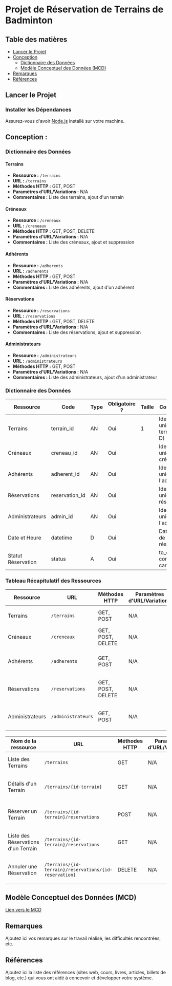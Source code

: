 # Projet de Réservation de Terrains de Badminton

## Table des matières

- [Lancer le Projet](#lancer-le-projet)
- [Conception](#conception)
  - [Dictionnaire des Données](#dictionnaire-des-données)
  - [Modèle Conceptuel des Données (MCD)](#modèle-conceptuel-des-données-mcd)
- [Remarques](#remarques)
- [Références](#références)

## Lancer le Projet

### Installer les Dépendances

Assurez-vous d'avoir [Node.js](https://nodejs.org/) installé sur votre machine.

## Conception :

### Dictionnaire des Données

#### Terrains

- **Ressource :** `/terrains`
- **URL :** `/terrains`
- **Méthodes HTTP :** GET, POST
- **Paramètres d'URL/Variations :** N/A
- **Commentaires :** Liste des terrains, ajout d'un terrain

#### Créneaux

- **Ressource :** `/creneaux`
- **URL :** `/creneaux`
- **Méthodes HTTP :** GET, POST, DELETE
- **Paramètres d'URL/Variations :** N/A
- **Commentaires :** Liste des créneaux, ajout et suppression

#### Adhérents

- **Ressource :** `/adherents`
- **URL :** `/adherents`
- **Méthodes HTTP :** GET, POST
- **Paramètres d'URL/Variations :** N/A
- **Commentaires :** Liste des adhérents, ajout d'un adhérent

#### Réservations

- **Ressource :** `/reservations`
- **URL :** `/reservations`
- **Méthodes HTTP :** GET, POST, DELETE
- **Paramètres d'URL/Variations :** N/A
- **Commentaires :** Liste des réservations, ajout et suppression

#### Administrateurs

- **Ressource :** `/administrateurs`
- **URL :** `/administrateurs`
- **Méthodes HTTP :** GET, POST
- **Paramètres d'URL/Variations :** N/A
- **Commentaires :** Liste des administrateurs, ajout d'un administrateur

### Dictionnaire des Données

| Ressource         | Code            | Type | Obligatoire ? | Taille | Commentaires |
| ------------------ | --------------- | ---- | ------------- | ------ | ------------ |
| Terrains           | terrain_id      | AN   | Oui           | 1      | Identifiant unique du terrain (A, B, C, D) |
| Créneaux           | creneau_id      | AN   | Oui           |        | Identifiant unique du créneau |
| Adhérents          | adherent_id     | AN   | Oui           |        | Identifiant unique de l'adhérent |
| Réservations       | reservation_id  | AN   | Oui           |        | Identifiant unique de la réservation |
| Administrateurs    | admin_id        | AN   | Oui           |        | Identifiant unique de l'administrateur |
| Date et Heure      | datetime        | D    | Oui           |        | Date et heure de la réservation |
| Statut Réservation | status          | A    | Oui           |        | to_confirm, confirmed, canceled |


### Tableau Récapitulatif des Ressources

| Ressource         | URL              | Méthodes HTTP       | Paramètres d'URL/Variations | Commentaires                        |
|-------------------|------------------|---------------------|-----------------------------|------------------------------------|
| Terrains          | `/terrains`      | GET, POST           | N/A                         | Liste des terrains, ajout d'un terrain |
| Créneaux          | `/creneaux`      | GET, POST, DELETE   | N/A                         | Liste des créneaux, ajout et suppression |
| Adhérents         | `/adherents`     | GET, POST           | N/A                         | Liste des adhérents, ajout d'un adhérent |
| Réservations      | `/reservations`  | GET, POST, DELETE   | N/A                         | Liste des réservations, ajout et suppression |
| Administrateurs   | `/administrateurs` | GET, POST         | N/A                         | Liste des administrateurs, ajout d'un administrateur |

Nom de la ressource | URL | Méthodes HTTP | Paramètres d’URL/Variations | Commentaires
--- | --- | --- | --- | ---
Liste des Terrains | `/terrains` | GET | N/A | Liste des terrains disponibles
Détails d'un Terrain | `/terrains/{id-terrain}` | GET | N/A | Informations détaillées sur un terrain spécifique
Réserver un Terrain | `/terrains/{id-terrain}/reservations` | POST | N/A | Effectuer une réservation pour un terrain spécifique
Liste des Réservations d'un Terrain | `/terrains/{id-terrain}/reservations` | GET | N/A | Liste des réservations pour un terrain spécifique
Annuler une Réservation | `/terrains/{id-terrain}/reservations/{id-reservation}` | DELETE | N/A | Annuler une réservation pour un terrain spécifique


## Modèle Conceptuel des Données (MCD)

[Lien vers le MCD](#lien-mcd)

## Remarques

Ajoutez ici vos remarques sur le travail réalisé, les difficultés rencontrées, etc.

## Références

Ajoutez ici la liste des références (sites web, cours, livres, articles, billets de blog, etc.) qui vous ont aidé à concevoir et développer votre système.
